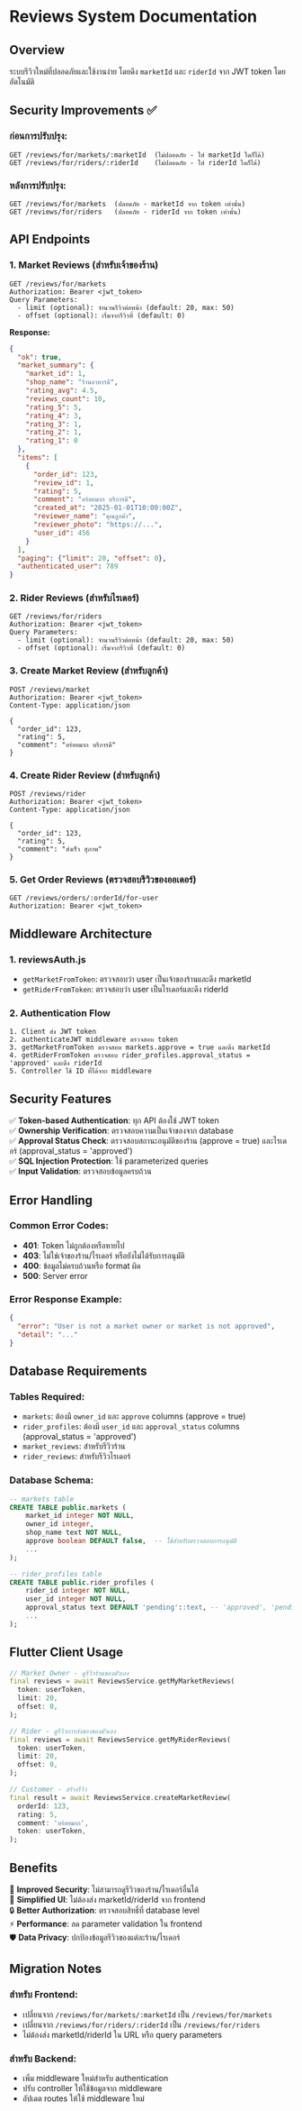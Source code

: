 # Reviews System Documentation

## Overview
ระบบรีวิวใหม่ที่ปลอดภัยและใช้งานง่าย โดยดึง `marketId` และ `riderId` จาก JWT token โดยอัตโนมัติ

## Security Improvements ✅

### ก่อนการปรับปรุง:
```
GET /reviews/for/markets/:marketId  (ไม่ปลอดภัย - ใส่ marketId ใดก็ได้)
GET /reviews/for/riders/:riderId    (ไม่ปลอดภัย - ใส่ riderId ใดก็ได้)
```

### หลังการปรับปรุง:
```
GET /reviews/for/markets  (ปลอดภัย - marketId จาก token เท่านั้น)
GET /reviews/for/riders   (ปลอดภัย - riderId จาก token เท่านั้น)
```

## API Endpoints

### 1. Market Reviews (สำหรับเจ้าของร้าน)
```http
GET /reviews/for/markets
Authorization: Bearer <jwt_token>
Query Parameters:
  - limit (optional): จำนวนรีวิวต่อหน้า (default: 20, max: 50)
  - offset (optional): เริ่มจากรีวิวที่ (default: 0)
```

**Response:**
```json
{
  "ok": true,
  "market_summary": {
    "market_id": 1,
    "shop_name": "ร้านอาหารดี",
    "rating_avg": 4.5,
    "reviews_count": 10,
    "rating_5": 5,
    "rating_4": 3,
    "rating_3": 1,
    "rating_2": 1,
    "rating_1": 0
  },
  "items": [
    {
      "order_id": 123,
      "review_id": 1,
      "rating": 5,
      "comment": "อร่อยมาก บริการดี",
      "created_at": "2025-01-01T10:00:00Z",
      "reviewer_name": "คุณลูกค้า",
      "reviewer_photo": "https://...",
      "user_id": 456
    }
  ],
  "paging": {"limit": 20, "offset": 0},
  "authenticated_user": 789
}
```

### 2. Rider Reviews (สำหรับไรเดอร์)
```http
GET /reviews/for/riders
Authorization: Bearer <jwt_token>
Query Parameters:
  - limit (optional): จำนวนรีวิวต่อหน้า (default: 20, max: 50)
  - offset (optional): เริ่มจากรีวิวที่ (default: 0)
```

### 3. Create Market Review (สำหรับลูกค้า)
```http
POST /reviews/market
Authorization: Bearer <jwt_token>
Content-Type: application/json

{
  "order_id": 123,
  "rating": 5,
  "comment": "อร่อยมาก บริการดี"
}
```

### 4. Create Rider Review (สำหรับลูกค้า)
```http
POST /reviews/rider
Authorization: Bearer <jwt_token>
Content-Type: application/json

{
  "order_id": 123,
  "rating": 5,
  "comment": "ส่งเร็ว สุภาพ"
}
```

### 5. Get Order Reviews (ตรวจสอบรีวิวของออเดอร์)
```http
GET /reviews/orders/:orderId/for-user
Authorization: Bearer <jwt_token>
```

## Middleware Architecture

### 1. reviewsAuth.js
- `getMarketFromToken`: ตรวจสอบว่า user เป็นเจ้าของร้านและดึง marketId
- `getRiderFromToken`: ตรวจสอบว่า user เป็นไรเดอร์และดึง riderId

### 2. Authentication Flow
```
1. Client ส่ง JWT token
2. authenticateJWT middleware ตรวจสอบ token
3. getMarketFromToken ตรวจสอบ markets.approve = true และดึง marketId
4. getRiderFromToken ตรวจสอบ rider_profiles.approval_status = 'approved' และดึง riderId  
5. Controller ใช้ ID ที่ได้จาก middleware
```

## Security Features

✅ **Token-based Authentication**: ทุก API ต้องใช้ JWT token  
✅ **Ownership Verification**: ตรวจสอบความเป็นเจ้าของจาก database  
✅ **Approval Status Check**: ตรวจสอบสถานะอนุมัติของร้าน (approve = true) และไรเดอร์ (approval_status = 'approved')  
✅ **SQL Injection Protection**: ใช้ parameterized queries  
✅ **Input Validation**: ตรวจสอบข้อมูลครบถ้วน  

## Error Handling

### Common Error Codes:
- **401**: Token ไม่ถูกต้องหรือหายไป
- **403**: ไม่ใช่เจ้าของร้าน/ไรเดอร์ หรือยังไม่ได้รับการอนุมัติ
- **400**: ข้อมูลไม่ครบถ้วนหรือ format ผิด
- **500**: Server error

### Error Response Example:
```json
{
  "error": "User is not a market owner or market is not approved",
  "detail": "..."
}
```

## Database Requirements

### Tables Required:
- `markets`: ต้องมี `owner_id` และ `approve` columns (approve = true)
- `rider_profiles`: ต้องมี `user_id` และ `approval_status` columns (approval_status = 'approved')
- `market_reviews`: สำหรับรีวิวร้าน
- `rider_reviews`: สำหรับรีวิวไรเดอร์

### Database Schema:
```sql
-- markets table
CREATE TABLE public.markets (
    market_id integer NOT NULL,
    owner_id integer,
    shop_name text NOT NULL,
    approve boolean DEFAULT false,  -- ใช้สำหรับตรวจสอบการอนุมัติ
    ...
);

-- rider_profiles table  
CREATE TABLE public.rider_profiles (
    rider_id integer NOT NULL,
    user_id integer NOT NULL,
    approval_status text DEFAULT 'pending'::text, -- 'approved', 'pending', 'rejected'
    ...
);
```

## Flutter Client Usage

```dart
// Market Owner - ดูรีวิวร้านของตัวเอง
final reviews = await ReviewsService.getMyMarketReviews(
  token: userToken,
  limit: 20,
  offset: 0,
);

// Rider - ดูรีวิวการส่งของของตัวเอง
final reviews = await ReviewsService.getMyRiderReviews(
  token: userToken,
  limit: 20,
  offset: 0,
);

// Customer - สร้างรีวิว
final result = await ReviewsService.createMarketReview(
  orderId: 123,
  rating: 5,
  comment: 'อร่อยมาก',
  token: userToken,
);
```

## Benefits

🚀 **Improved Security**: ไม่สามารถดูรีวิวของร้าน/ไรเดอร์อื่นได้  
📱 **Simplified UI**: ไม่ต้องส่ง marketId/riderId จาก frontend  
🔒 **Better Authorization**: ตรวจสอบสิทธิ์ที่ database level  
⚡ **Performance**: ลด parameter validation ใน frontend  
🛡️ **Data Privacy**: ปกป้องข้อมูลรีวิวของแต่ละร้าน/ไรเดอร์  

## Migration Notes

### สำหรับ Frontend:
- เปลี่ยนจาก `/reviews/for/markets/:marketId` เป็น `/reviews/for/markets`
- เปลี่ยนจาก `/reviews/for/riders/:riderId` เป็น `/reviews/for/riders`
- ไม่ต้องส่ง marketId/riderId ใน URL หรือ query parameters

### สำหรับ Backend:
- เพิ่ม middleware ใหม่สำหรับ authentication
- ปรับ controller ให้ใช้ข้อมูลจาก middleware
- อัปเดต routes ให้ใช้ middleware ใหม่